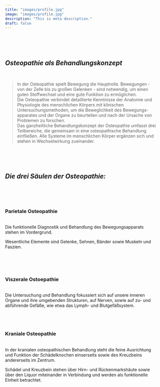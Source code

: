 ```yaml
---
title: "images/profile.jpg"
image: "images/profile.jpg"
description: "This is meta description."
draft: false
---
```

  
<br>
<br>
<br>

## *Osteopathie als Behandlungskonzept*   
<br>    
  
>In der Osteopathie spielt Bewegung die Hauptrolle. Bewegungen - von der Zelle bis zu großen Gelenken - sind notwendig, um einen guten Stoffwechsel und eine gute Funktion zu ermöglichen.   
Die Osteopathie verbindet detaillierte Kenntnisse der Anatomie und Physiologie des menschlichen Körpers mit klinischen Untersuchungsmethoden, um die Beweglichkeit des Bewegungs­apparates und der Organe zu beurteilen und nach der Ursache von Problemen zu forschen.   
Das ganzheitliche Behandlungskonzept der Osteopathie umfasst drei Teilbereiche, die gemeinsam in eine osteopathische Behandlung einfließen. Alle Systeme im menschlichen Körper ergänzen sich und stehen in Wechselwirkung zueinander.  

<br>
<br>
<br>
 
## *Die drei Säulen der Osteopathie:*

<br>
<br>
<br>

  
    
  
### Parietale Osteopathie  
<br>
Die funktionelle Diagnostik und Behandlung des Bewegungsapparats stehen im Vordergrund.   

Wesentliche Elemente sind Gelenke, Sehnen, Bänder sowie Muskeln und Faszien.

<br>
<br>
<br>

### Viszerale Ostoepathie  
<br>
Die Untersuchung und Behandlung fokussiert sich auf unsere inneren Organe und ihre umgebenden Strukturen, auf Nerven, sowie auf zu- und abführende Gefäße, wie etwa das Lymph- und Blutgefäßsystem.

<br>
<br>
<br>
<br>


### Kraniale Osteopathie  
<br>
In der kranialen osteopathischen Behandlung steht die feine Ausrichtung und Funktion der Schädelknochen einserseits sowie des Kreuzbeins andererseits im Zentrum.   

Schädel und Kreuzbein stehen über Hirn- und Rückenmarkshäute sowie über den Liquor miteinander in Verbindung und werden als funktionelle Einheit betrachtet.


